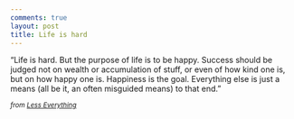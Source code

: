 ```yaml
---
comments: true
layout: post
title: Life is hard
---
```


“Life is hard. But the purpose of life is to be happy. Success should be judged not on wealth or accumulation of stuff, or even of how kind one is, but on how happy one is. Happiness is the goal. Everything else is just a means (all be it, an often misguided means) to that end.”

<small><i>from [Less Everything](http://b.lesseverything.com)</i></small>